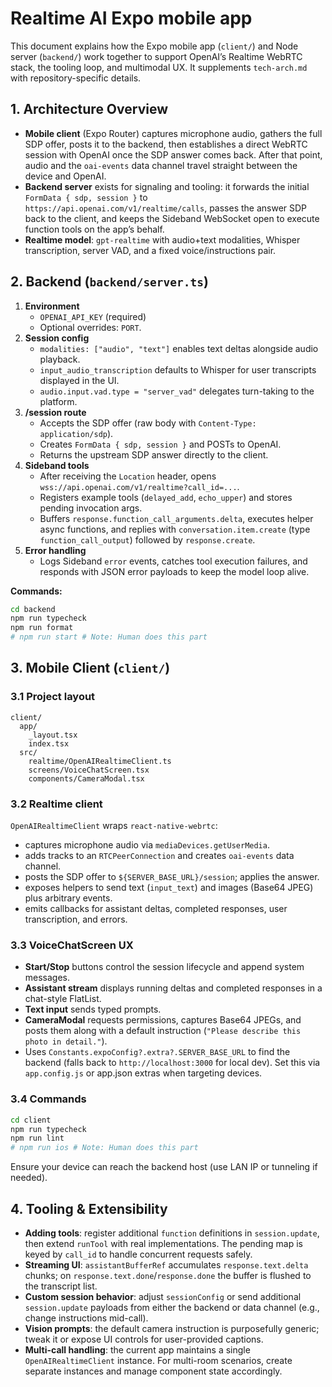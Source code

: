 # Realtime AI Expo mobile app

This document explains how the Expo mobile app (`client/`) and Node server (`backend/`) work together to support OpenAI’s Realtime WebRTC stack, the tooling loop, and multimodal UX. It supplements `tech-arch.md` with repository-specific details.

## 1. Architecture Overview
- **Mobile client** (Expo Router) captures microphone audio, gathers the full SDP offer, posts it to the backend, then establishes a direct WebRTC session with OpenAI once the SDP answer comes back. After that point, audio and the `oai-events` data channel travel straight between the device and OpenAI.
- **Backend server** exists for signaling and tooling: it forwards the initial `FormData { sdp, session }` to `https://api.openai.com/v1/realtime/calls`, passes the answer SDP back to the client, and keeps the Sideband WebSocket open to execute function tools on the app’s behalf.
- **Realtime model**: `gpt-realtime` with audio+text modalities, Whisper transcription, server VAD, and a fixed voice/instructions pair.

## 2. Backend (`backend/server.ts`)
1. **Environment**
   - `OPENAI_API_KEY` (required)
   - Optional overrides: `PORT`.
2. **Session config**
   - `modalities: ["audio", "text"]` enables text deltas alongside audio playback.
   - `input_audio_transcription` defaults to Whisper for user transcripts displayed in the UI.
   - `audio.input.vad.type = "server_vad"` delegates turn-taking to the platform.
3. **/session route**
   - Accepts the SDP offer (raw body with `Content-Type: application/sdp`).
   - Creates `FormData { sdp, session }` and POSTs to OpenAI.
   - Returns the upstream SDP answer directly to the client.
4. **Sideband tools**
   - After receiving the `Location` header, opens `wss://api.openai.com/v1/realtime?call_id=...`.
   - Registers example tools (`delayed_add`, `echo_upper`) and stores pending invocation args.
   - Buffers `response.function_call_arguments.delta`, executes helper async functions, and replies with `conversation.item.create` (type `function_call_output`) followed by `response.create`.
5. **Error handling**
   - Logs Sideband `error` events, catches tool execution failures, and responds with JSON error payloads to keep the model loop alive.

**Commands:**
```bash
cd backend
npm run typecheck
npm run format
# npm run start # Note: Human does this part
```

## 3. Mobile Client (`client/`)
### 3.1 Project layout
```
client/
  app/
    _layout.tsx
    index.tsx
  src/
    realtime/OpenAIRealtimeClient.ts
    screens/VoiceChatScreen.tsx
    components/CameraModal.tsx
```

### 3.2 Realtime client
`OpenAIRealtimeClient` wraps `react-native-webrtc`:
- captures microphone audio via `mediaDevices.getUserMedia`.
- adds tracks to an `RTCPeerConnection` and creates `oai-events` data channel.
- posts the SDP offer to `${SERVER_BASE_URL}/session`; applies the answer.
- exposes helpers to send text (`input_text`) and images (Base64 JPEG) plus arbitrary events.
- emits callbacks for assistant deltas, completed responses, user transcription, and errors.

### 3.3 VoiceChatScreen UX
- **Start/Stop** buttons control the session lifecycle and append system messages.
- **Assistant stream** displays running deltas and completed responses in a chat-style FlatList.
- **Text input** sends typed prompts.
- **CameraModal** requests permissions, captures Base64 JPEGs, and posts them along with a default instruction (`"Please describe this photo in detail."`).
- Uses `Constants.expoConfig?.extra?.SERVER_BASE_URL` to find the backend (falls back to `http://localhost:3000` for local dev). Set this via `app.config.js` or app.json extras when targeting devices.

### 3.4 Commands
```bash
cd client
npm run typecheck
npm run lint
# npm run ios # Note: Human does this part
```
Ensure your device can reach the backend host (use LAN IP or tunneling if needed).

## 4. Tooling & Extensibility
- **Adding tools**: register additional `function` definitions in `session.update`, then extend `runTool` with real implementations. The pending map is keyed by `call_id` to handle concurrent requests safely.
- **Streaming UI**: `assistantBufferRef` accumulates `response.text.delta` chunks; on `response.text.done`/`response.done` the buffer is flushed to the transcript list.
- **Custom session behavior**: adjust `sessionConfig` or send additional `session.update` payloads from either the backend or data channel (e.g., change instructions mid-call).
- **Vision prompts**: the default camera instruction is purposefully generic; tweak it or expose UI controls for user-provided captions.
- **Multi-call handling**: the current app maintains a single `OpenAIRealtimeClient` instance. For multi-room scenarios, create separate instances and manage component state accordingly.
